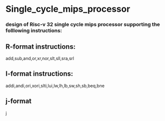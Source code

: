 # Single_cycle_mips_processor
### design of Risc-v 32 single cycle mips processor supporting the folllowing instructions:
## R-format instructions:

add,sub,and,or,xr,nor,slt,sll,sra,srl

## I-format instructions:

addi,andi,ori,xori,slti,lui,lw,lh,lb,sw,sh,sb,beq,bne

## j-format
j
